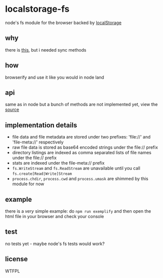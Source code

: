 # localstorage-fs
node's fs module for the browser backed by [localStorage](http://www.w3.org/TR/webstorage/#the-localstorage-attribute)

## why
there is [this](https://github.com/juliangruber/level-fs-browser), but i needed sync methods

## how
browserify and use it like you would in node land

## api
same as in node but a bunch of methods are not implemented yet, view the [source](https://github.com/jessetane/localstorage-fs/blob/master/index.js#L203)

## implementation details
* file data and file metadata are stored under two prefixes: 'file://' and 'file-meta://' respectively
* raw file data is stored as base64 encoded strings under the file:// prefix
* directory listings are indexed as comma separated lists of file names under the file:// prefix
* stats are indexed under the file-meta:// prefix
* `fs.WriteStream` and `fs.ReadStream` are unavailable until you call `fs.create[Read|Write]Stream`
* `process.chdir`, `process.cwd` and `process.umask` are shimmed by this module for now

## example
there is a *very* simple example: do `npm run exemplify` and then open the html file in your browser and check your console

## test
no tests yet - maybe node's fs tests would work?

## license
WTFPL